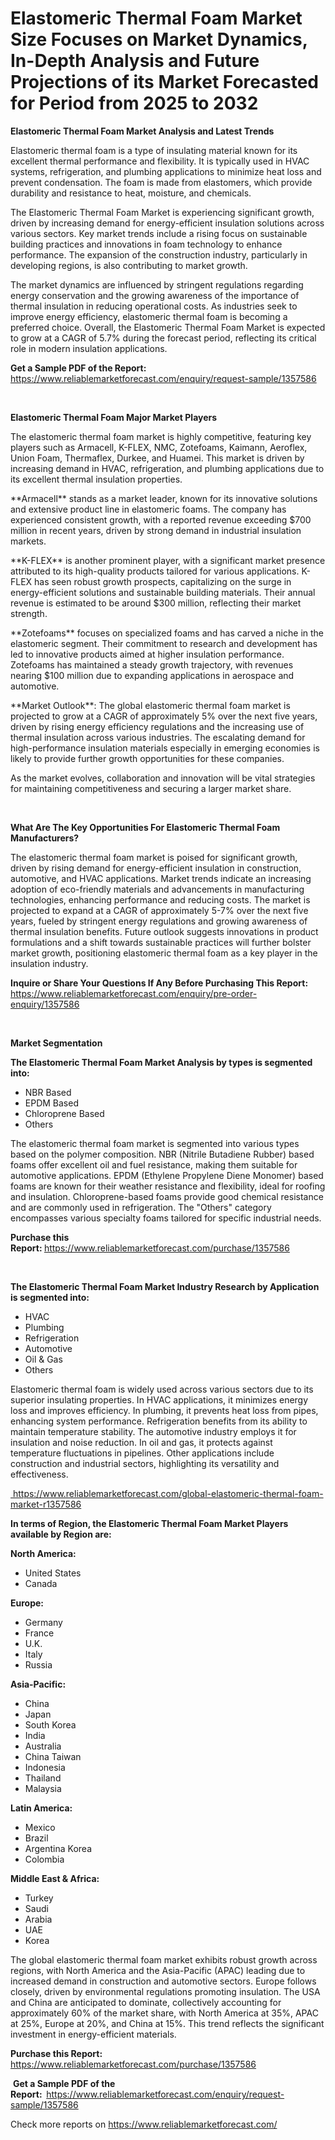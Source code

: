 <p><h1>Elastomeric Thermal Foam Market Size Focuses on Market Dynamics, In-Depth Analysis and Future Projections of its Market Forecasted for Period from 2025 to 2032</h1></p><p><strong>Elastomeric Thermal Foam Market Analysis and Latest Trends</strong></p>
<p><p>Elastomeric thermal foam is a type of insulating material known for its excellent thermal performance and flexibility. It is typically used in HVAC systems, refrigeration, and plumbing applications to minimize heat loss and prevent condensation. The foam is made from elastomers, which provide durability and resistance to heat, moisture, and chemicals.</p><p>The Elastomeric Thermal Foam Market is experiencing significant growth, driven by increasing demand for energy-efficient insulation solutions across various sectors. Key market trends include a rising focus on sustainable building practices and innovations in foam technology to enhance performance. The expansion of the construction industry, particularly in developing regions, is also contributing to market growth. </p><p>The market dynamics are influenced by stringent regulations regarding energy conservation and the growing awareness of the importance of thermal insulation in reducing operational costs. As industries seek to improve energy efficiency, elastomeric thermal foam is becoming a preferred choice. Overall, the Elastomeric Thermal Foam Market is expected to grow at a CAGR of 5.7% during the forecast period, reflecting its critical role in modern insulation applications.</p></p>
<p><strong>Get a Sample PDF of the Report:&nbsp;</strong> <a href="https://www.reliablemarketforecast.com/enquiry/request-sample/1357586?utm_campaign=2260&utm_medium=2&utm_source=Github&utm_content=ia&utm_term=01022025&utm_id=elastomeric-thermal-foam">https://www.reliablemarketforecast.com/enquiry/request-sample/1357586</a></p>
<p>&nbsp;</p>
<p><strong>Elastomeric Thermal Foam Major Market Players</strong></p>
<p><p>The elastomeric thermal foam market is highly competitive, featuring key players such as Armacell, K-FLEX, NMC, Zotefoams, Kaimann, Aeroflex, Union Foam, Thermaflex, Durkee, and Huamei. This market is driven by increasing demand in HVAC, refrigeration, and plumbing applications due to its excellent thermal insulation properties.</p><p>**Armacell** stands as a market leader, known for its innovative solutions and extensive product line in elastomeric foams. The company has experienced consistent growth, with a reported revenue exceeding $700 million in recent years, driven by strong demand in industrial insulation markets.</p><p>**K-FLEX** is another prominent player, with a significant market presence attributed to its high-quality products tailored for various applications. K-FLEX has seen robust growth prospects, capitalizing on the surge in energy-efficient solutions and sustainable building materials. Their annual revenue is estimated to be around $300 million, reflecting their market strength.</p><p>**Zotefoams** focuses on specialized foams and has carved a niche in the elastomeric segment. Their commitment to research and development has led to innovative products aimed at higher insulation performance. Zotefoams has maintained a steady growth trajectory, with revenues nearing $100 million due to expanding applications in aerospace and automotive.</p><p>**Market Outlook**: The global elastomeric thermal foam market is projected to grow at a CAGR of approximately 5% over the next five years, driven by rising energy efficiency regulations and the increasing use of thermal insulation across various industries. The escalating demand for high-performance insulation materials especially in emerging economies is likely to provide further growth opportunities for these companies. </p><p>As the market evolves, collaboration and innovation will be vital strategies for maintaining competitiveness and securing a larger market share.</p></p>
<p>&nbsp;</p>
<p><strong>What Are The Key Opportunities For Elastomeric Thermal Foam Manufacturers?</strong></p>
<p><p>The elastomeric thermal foam market is poised for significant growth, driven by rising demand for energy-efficient insulation in construction, automotive, and HVAC applications. Market trends indicate an increasing adoption of eco-friendly materials and advancements in manufacturing technologies, enhancing performance and reducing costs. The market is projected to expand at a CAGR of approximately 5-7% over the next five years, fueled by stringent energy regulations and growing awareness of thermal insulation benefits. Future outlook suggests innovations in product formulations and a shift towards sustainable practices will further bolster market growth, positioning elastomeric thermal foam as a key player in the insulation industry.</p></p>
<p><strong>Inquire or Share Your Questions If Any Before Purchasing This Report:</strong> <a href="https://www.reliablemarketforecast.com/enquiry/pre-order-enquiry/1357586?utm_campaign=2260&utm_medium=2&utm_source=Github&utm_content=ia&utm_term=01022025&utm_id=elastomeric-thermal-foam">https://www.reliablemarketforecast.com/enquiry/pre-order-enquiry/1357586</a></p>
<p>&nbsp;</p>
<p><strong>Market Segmentation</strong></p>
<p><strong>The Elastomeric Thermal Foam Market Analysis by types is segmented into:</strong></p>
<p><ul><li>NBR Based</li><li>EPDM Based</li><li>Chloroprene Based</li><li>Others</li></ul></p>
<p><p>The elastomeric thermal foam market is segmented into various types based on the polymer composition. NBR (Nitrile Butadiene Rubber) based foams offer excellent oil and fuel resistance, making them suitable for automotive applications. EPDM (Ethylene Propylene Diene Monomer) based foams are known for their weather resistance and flexibility, ideal for roofing and insulation. Chloroprene-based foams provide good chemical resistance and are commonly used in refrigeration. The "Others" category encompasses various specialty foams tailored for specific industrial needs.</p></p>
<p><strong>Purchase this Report:&nbsp;</strong><a href="https://www.reliablemarketforecast.com/purchase/1357586?utm_campaign=2260&utm_medium=2&utm_source=Github&utm_content=ia&utm_term=01022025&utm_id=elastomeric-thermal-foam">https://www.reliablemarketforecast.com/purchase/1357586</a></p>
<p>&nbsp;</p>
<p><strong>The Elastomeric Thermal Foam Market Industry Research by Application is segmented into:</strong></p>
<p><ul><li>HVAC</li><li>Plumbing</li><li>Refrigeration</li><li>Automotive</li><li>Oil & Gas</li><li>Others</li></ul></p>
<p><p>Elastomeric thermal foam is widely used across various sectors due to its superior insulating properties. In HVAC applications, it minimizes energy loss and improves efficiency. In plumbing, it prevents heat loss from pipes, enhancing system performance. Refrigeration benefits from its ability to maintain temperature stability. The automotive industry employs it for insulation and noise reduction. In oil and gas, it protects against temperature fluctuations in pipelines. Other applications include construction and industrial sectors, highlighting its versatility and effectiveness.</p></p>
<p><a href="https://www.reliablemarketforecast.com/global-elastomeric-thermal-foam-market-r1357586?utm_campaign=2260&utm_medium=2&utm_source=Github&utm_content=ia&utm_term=01022025&utm_id=elastomeric-thermal-foam">&nbsp;https://www.reliablemarketforecast.com/global-elastomeric-thermal-foam-market-r1357586</a></p>
<p><strong>In terms of Region, the Elastomeric Thermal Foam Market Players available by Region are:</strong></p>
<p>
    <p> <strong> North America: </strong>
        <ul>
            <li>United States</li>
            <li>Canada</li>
        </ul>
        </p> 
    <p> <strong> Europe: </strong>
        <ul>
            <li>Germany</li>
            <li>France</li>
            <li>U.K.</li>
            <li>Italy</li>
            <li>Russia</li>
        </ul>
        </p> 
    <p> <strong> Asia-Pacific: </strong>
        <ul>
            <li>China</li>
            <li>Japan</li>
            <li>South Korea</li>
            <li>India</li>
            <li>Australia</li>
            <li>China Taiwan</li>
            <li>Indonesia</li>
            <li>Thailand</li>
            <li>Malaysia</li>
        </ul>
        </p> 
    <p> <strong> Latin America: </strong>
        <ul>
            <li>Mexico</li>
            <li>Brazil</li>
            <li>Argentina Korea</li>
            <li>Colombia</li>
        </ul>
        </p> 
    <p> <strong> Middle East & Africa: </strong>
        <ul>
            <li>Turkey</li>
            <li>Saudi</li>
            <li>Arabia</li>
            <li>UAE</li>
            <li>Korea</li>
        </ul>
    </p>
    </p>
<p><p>The global elastomeric thermal foam market exhibits robust growth across regions, with North America and the Asia-Pacific (APAC) leading due to increased demand in construction and automotive sectors. Europe follows closely, driven by environmental regulations promoting insulation. The USA and China are anticipated to dominate, collectively accounting for approximately 60% of the market share, with North America at 35%, APAC at 25%, Europe at 20%, and China at 15%. This trend reflects the significant investment in energy-efficient materials.</p></p>
<p><strong>Purchase this Report: </strong><a href="https://www.reliablemarketforecast.com/purchase/1357586?utm_campaign=2260&utm_medium=2&utm_source=Github&utm_content=ia&utm_term=01022025&utm_id=elastomeric-thermal-foam">https://www.reliablemarketforecast.com/purchase/1357586</a></p>
<p>&nbsp;<strong>Get a Sample PDF of the Report:&nbsp;&nbsp;</strong><a href="https://www.reliablemarketforecast.com/enquiry/request-sample/1357586?utm_campaign=2260&utm_medium=2&utm_source=Github&utm_content=ia&utm_term=01022025&utm_id=elastomeric-thermal-foam">https://www.reliablemarketforecast.com/enquiry/request-sample/1357586</a></p>
<p><strong></strong></p>
<p>Check more reports on <a href="https://www.reliablemarketforecast.com/?utm_campaign=2260&utm_medium=2&utm_source=Github&utm_content=ia&utm_term=01022025&utm_id=elastomeric-thermal-foam">https://www.reliablemarketforecast.com/</a></p>